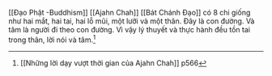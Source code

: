 [[Đạo Phật -Buddhism]]
[[Ajahn Chah]]
[[Bát Chánh Đạo]] có 8 chi giống như hai mắt, hai tai, hai lỗ mũi, một lưỡi và một thân. Đây là con đường. Và tâm là người đi theo con đường. Vì vậy lý thuyết và thực hành đều tồn tai  trong thân, lời nói và tâm.[^1]


[^1]: [[Những lời dạy vượt thời gian của Ajahn Chah]] p566